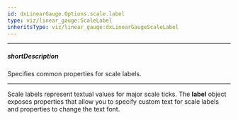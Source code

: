 ```yaml
---
id: dxLinearGauge.Options.scale.label
type: viz/linear_gauge:ScaleLabel
inheritsType: viz/linear_gauge:dxLinearGaugeScaleLabel
---
```

---
##### shortDescription
Specifies common properties for scale labels.

---
Scale labels represent textual values for major scale ticks. The **label** object exposes properties that allow you to specify custom text for scale labels and properties to change the text font.